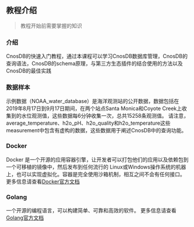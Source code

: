 ## 教程介绍

> 教程开始前需要掌握的知识
### 介绍
CnosDB的快速入门教程，通过本课程可以学习CnosDB数据库管理，CnosDB的查询语法，CnosDB的schema原理，与第三方生态插件的结合使用的方法以及CnosDB的最佳实践

### 数据样本

示例数据（NOAA_water_database）是海洋观测站的公开数据，数据包括在2019年8月17日到9月17日期间，在两个站点Santa Monica和Coyote Creek上收集到的水位观测值，这些数据每6分钟收集一次，总共15258条观测值。
请注意，average_temperature、h2o_pH、h2o_quality和h2o_temperature这些measurement中包含有虚构的数据，这些数据用于阐述CnosDB中的查询功能。


### Docker
Docker 是一个开源的应用容器引擎，让开发者可以打包他们的应用以及依赖包到一个可移植的镜像中，然后发布到任何流行的 Linux或Windows操作系统的机器上，也可以实现虚拟化。容器是完全使用沙箱机制，相互之间不会有任何接口。
更多信息请查看[Docker官方文档](https://docs.docker.com)

### Golang

一个开源的编程语言，可以构建简单、可靠和高效的软件。
更多信息请查看[Golang官方文档](https://go.dev)